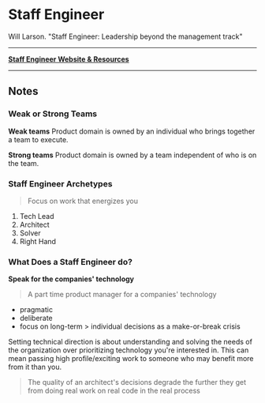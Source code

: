 # Staff Engineer

Will Larson. "Staff Engineer: Leadership beyond the management track"

---

**[Staff Engineer Website & Resources](https://staffeng.com/book/)**

---

## Notes

### Weak or Strong Teams

**Weak teams**
Product domain is owned by an individual who brings together a team to execute.

**Strong teams**
Product domain is owned by a team independent of who is on the team.

### Staff Engineer Archetypes

> Focus on work that energizes you

1. Tech Lead
1. Architect
1. Solver
1. Right Hand

### What Does a Staff Engineer do?

**Speak for the companies' technology**

> A part time product manager for a companies' technology

- pragmatic
- deliberate
- focus on long-term > individual decisions as a make-or-break crisis

Setting technical direction is about understanding and solving the needs of the organization over prioritizing technology you're interested in. This can mean passing high profile/exciting work to someone who may benefit more from it than you.

> The quality of an architect's decisions degrade the further they get from doing real work on real code in the real process

